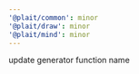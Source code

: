 ```yaml
---
'@plait/common': minor
'@plait/draw': minor
'@plait/mind': minor
---
```


update generator function name
